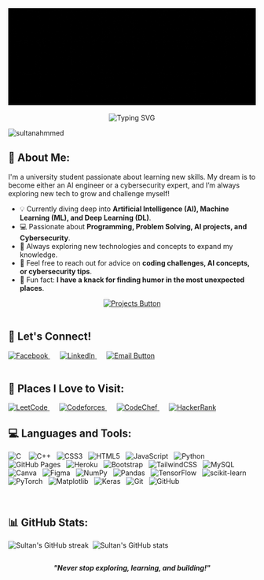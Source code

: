 <img src="https://github.com/SultanAhmmed/SultanAhmmed/blob/main/welcomeer.gif?raw=true">

<p align="center">
 <img src="https://readme-typing-svg.demolab.com?font=Fira+Code&size=24&pause=1000&color=22F700&center=true&vCenter=true&width=435&lines=Exploring+new+tech+everyday!+💡;Competitive+programmer🚀+;ML+and+DL+Engineer+💡+;C%2C+C%2B%2B%2C+Python%2C+Linux+enthusiast+💻" alt="Typing SVG" />
</p>

<p align="left">
  <img src="https://komarev.com/ghpvc/?username=sultanahmmed&label=Profile%20views&color=0e75b6&style=flat" alt="sultanahmmed" />
</p>

<h2 align="left">💫 About Me:</h2>
<div align='left'>
<p>I'm a university student passionate about learning new skills. My dream is to become either an AI engineer or a cybersecurity expert, and I’m always exploring new tech to grow and challenge myself!</p>
<ul>
    <li>💡 Currently diving deep into <strong>Artificial Intelligence (AI), Machine Learning (ML), and Deep Learning (DL)</strong>.</li>
    <li>💻 Passionate about <strong>Programming, Problem Solving, AI projects, and Cybersecurity</strong>.</li>
    <li>🌱 Always exploring new technologies and concepts to expand my knowledge.</li>
    <li>💬 Feel free to reach out for advice on <strong>coding challenges, AI concepts, or cybersecurity tips</strong>.</li>
    <li>🎯 Fun fact: <strong>I have a knack for finding humor in the most unexpected places</strong>.</li>
</ul>
</div>
 <div align = "center">
  <a href="https://github.com/sultanahmmed?tab=repositories" target="_blank">
    <img src="https://img.shields.io/badge/-Check%20out%20my%20Projects!-brightgreen?style=for-the-badge" alt="Projects Button"/>
  </a>
 </div>
<br>
<h2 align="left">🚀 Let's Connect!</h2>
<div align="left">
  <a href="https://fb.com/lovetobefriends" target="_blank">
    <img src="https://img.shields.io/badge/-Facebook-1877F2?style=for-the-badge&logo=facebook&logoColor=white" alt="Facebook"/>
  </a> &nbsp;&nbsp;&nbsp;&nbsp;
  <a href="https://linkedin.com/in/sultan-ahmmed" target="_blank">
    <img src="https://img.shields.io/badge/linkedin-%230077B5.svg?style=for-the-badge&logo=linkedin&logoColor=white" alt="LinkedIn">
  </a>&nbsp;&nbsp;&nbsp;&nbsp;
  <a href="mailto:sultanahammed734@gmail.com" target="_blank">
    <img src="https://img.shields.io/badge/Email%20Me!-D44638?style=for-the-badge&logo=gmail&logoColor=white" alt="Email Button"/>
  </a>
</div>
<br>
  <h2 align="left">🚶 Places I Love to Visit:</h2>
   <a href="https://leetcode.com/u/sultan002/" target="_blank">
    <img src="https://img.shields.io/badge/LeetCode-000000?style=for-the-badge&logo=LeetCode&logoColor=#d16c06" alt="LeetCode"/>
    </a>&nbsp;&nbsp;&nbsp;&nbsp;
    <a href="https://codeforces.com/profile/sultan002" target="_blank">
    <img src="https://img.shields.io/badge/-Codeforces-1F8ACB?style=for-the-badge&logo=codeforces&logoColor=white" alt="Codeforces"/>
    </a>&nbsp;&nbsp;&nbsp;&nbsp;
    <a href="https://www.codechef.com/users/sultan002" target="_blank">
    <img src="https://img.shields.io/badge/-CodeChef-5B4638?style=for-the-badge&logo=codechef&logoColor=white" alt="CodeChef"/>
    </a>&nbsp;&nbsp;&nbsp;&nbsp;
    <a href="https://www.hackerrank.com/coderunner03" target="_blank">
    <img src="https://img.shields.io/badge/-HackerRank-00EA64?style=for-the-badge&logo=hackerrank&logoColor=white" alt="HackerRank"/>
    </a>
</div>
<br>
<h2 align="left">💻 Languages and Tools:</h2>
  <p align="left">
     <img src="https://img.shields.io/badge/c-%2300599C.svg?style=for-the-badge&logo=c&logoColor=white" alt="C" /> &nbsp;&nbsp;
    <img src="https://img.shields.io/badge/c++-%2300599C.svg?style=for-the-badge&logo=c%2B%2B&logoColor=white" alt="C++" />&nbsp;&nbsp;
    <img src="https://img.shields.io/badge/css3-%231572B6.svg?style=for-the-badge&logo=css3&logoColor=white" alt="CSS3" />&nbsp;&nbsp;
    <img src="https://img.shields.io/badge/html5-%23E34F26.svg?style=for-the-badge&logo=html5&logoColor=white" alt="HTML5" />&nbsp;&nbsp;
    <img src="https://img.shields.io/badge/javascript-%23323330.svg?style=for-the-badge&logo=javascript&logoColor=%23F7DF1E" alt="JavaScript" />&nbsp;&nbsp;
    <img src="https://img.shields.io/badge/python-3670A0?style=for-the-badge&logo=python&logoColor=ffdd54" alt="Python" />&nbsp;&nbsp;
    <img src="https://img.shields.io/badge/github%20pages-121013?style=for-the-badge&logo=github&logoColor=white" alt="GitHub Pages" />&nbsp;&nbsp;
    <img src="https://img.shields.io/badge/heroku-%23430098.svg?style=for-the-badge&logo=heroku&logoColor=white" alt="Heroku" />&nbsp;&nbsp;
    <img src="https://img.shields.io/badge/bootstrap-%238511FA.svg?style=for-the-badge&logo=bootstrap&logoColor=white" alt="Bootstrap" />&nbsp;&nbsp;
    <img src="https://img.shields.io/badge/tailwindcss-%2338B2AC.svg?style=for-the-badge&logo=tailwind-css&logoColor=white" alt="TailwindCSS" />&nbsp;&nbsp;
    <img src="https://img.shields.io/badge/mysql-4479A1.svg?style=for-the-badge&logo=mysql&logoColor=white" alt="MySQL" />&nbsp;&nbsp;
    <img src="https://img.shields.io/badge/Canva-%2300C4CC.svg?style=for-the-badge&logo=Canva&logoColor=white" alt="Canva" />&nbsp;&nbsp;
    <img src="https://img.shields.io/badge/figma-%23F24E1E.svg?style=for-the-badge&logo=figma&logoColor=white" alt="Figma" />&nbsp;&nbsp;
    <img src="https://img.shields.io/badge/numpy-%23013243.svg?style=for-the-badge&logo=numpy&logoColor=white" alt="NumPy" />&nbsp;&nbsp;
    <img src="https://img.shields.io/badge/pandas-%23150458.svg?style=for-the-badge&logo=pandas&logoColor=white" alt="Pandas" />&nbsp;&nbsp;
    <img src="https://img.shields.io/badge/TensorFlow-%23FF6F00.svg?style=for-the-badge&logo=TensorFlow&logoColor=white" alt="TensorFlow" />&nbsp;&nbsp;
    <img src="https://img.shields.io/badge/scikit--learn-%23F7931E.svg?style=for-the-badge&logo=scikit-learn&logoColor=white" alt="scikit-learn" />&nbsp;&nbsp;
    <img src="https://img.shields.io/badge/PyTorch-%23EE4C2C.svg?style=for-the-badge&logo=PyTorch&logoColor=white" alt="PyTorch" />&nbsp;&nbsp;
    <img src="https://img.shields.io/badge/Matplotlib-%23ffffff.svg?style=for-the-badge&logo=Matplotlib&logoColor=black" alt="Matplotlib" />&nbsp;&nbsp;
    <img src="https://img.shields.io/badge/Keras-%23D00000.svg?style=for-the-badge&logo=Keras&logoColor=white" alt="Keras" />&nbsp;&nbsp;
    <img src="https://img.shields.io/badge/git-%23F05033.svg?style=for-the-badge&logo=git&logoColor=white" alt="Git" />&nbsp;&nbsp;
    <img src="https://img.shields.io/badge/github-%23121011.svg?style=for-the-badge&logo=github&logoColor=white" alt="GitHub" />&nbsp;&nbsp;
  </p>
  <br>
<h2 align="left">📊 GitHub Stats:</h2>
<p align="left">
  <img src="https://github-readme-streak-stats.herokuapp.com/?user=sultanahmmed&theme=dark" alt="Sultan's GitHub streak"/>&nbsp;&nbsp;<img src="https://github-readme-stats.vercel.app/api?username=sultanahmmed&show_icons=true&theme=radical" alt="Sultan's GitHub stats" />
</p>
<div align="top">
  
</div>
<h2></h2>
<p align="center">
  <b><i>"Never stop exploring, learning, and building!"</i></b>
</p>
